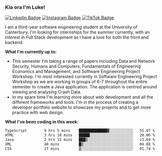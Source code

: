 ### Kia ora I'm Luke!

[![Linkedin Badge](https://img.shields.io/badge/-LinkedIn-0e76a8?style=flat-square&logo=Linkedin&logoColor=white)](https://www.linkedin.com/in/luke-stynes/)
[![Instagram Badge](https://img.shields.io/badge/-Instagram-e4405f?style=flat-square&logo=Instagram&logoColor=white)](https://www.instagram.com/luke.stynes/)
[![TikTok Badge](https://img.shields.io/badge/TikTok-Follow-blue)](https://www.tiktok.com/@luke_stynes)

I am a third-year software engineering student at the University of Canterbury. I'm looking for internships for the summer currently, with an interest in Full Stack development as I have a love for both the front and backend.

**What I'm currently up to:**
- This semester I'm taking a range of papers including Data and Network Security, Humans and Computers, Fundamentals of Engineering Economics and Management, and Software Engineering Project Workshop. I'm most interested currently in Software Engineering Project Workshop as we are working in groups of 6-7 throughout the entire semester to create a Java application. The application is centred around viewing and analysing Crash Data.
- In my spare time I'm learning more about web development and all the different frameworks and tools. I'm in the process of creating a developer portfolio website to showcase my projects and to get more practice with web design.


**What I've been coding in this week:**
<!--START_SECTION:waka-->

```txt
TypeScript        9 hrs 5 mins    █████████████▓░░░░░░░░░░░   55.07 %
HTML              3 hrs 18 mins   █████░░░░░░░░░░░░░░░░░░░░   20.06 %
Java              2 hrs 15 mins   ███▒░░░░░░░░░░░░░░░░░░░░░   13.69 %
XML               48 mins         █▒░░░░░░░░░░░░░░░░░░░░░░░   04.88 %
CSS               17 mins         ▒░░░░░░░░░░░░░░░░░░░░░░░░   01.74 %
```

<!--END_SECTION:waka-->
